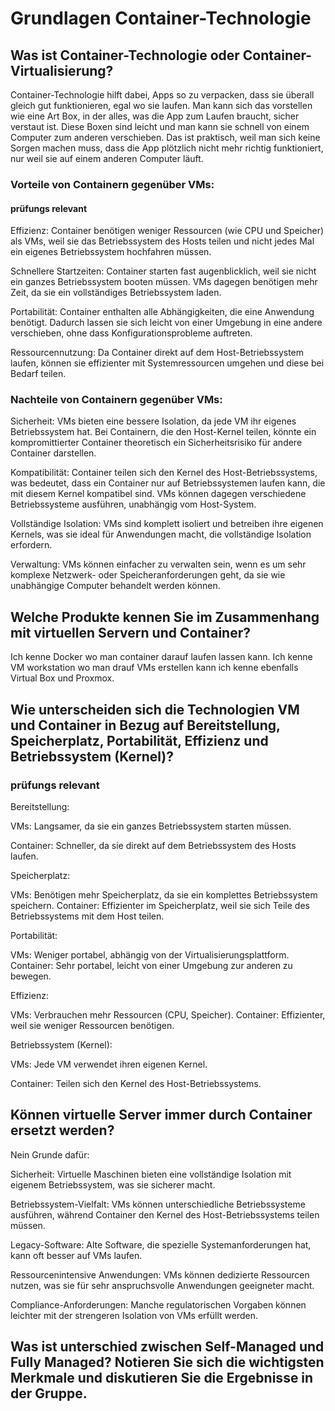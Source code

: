 # Grundlagen Container-Technologie

## Was ist Container-Technologie oder Container-Virtualisierung?
Container-Technologie hilft dabei, Apps so zu verpacken, dass sie überall gleich gut funktionieren, egal wo sie laufen. Man kann sich das vorstellen wie eine Art Box, in der alles, was die App zum Laufen braucht, sicher verstaut ist. Diese Boxen sind leicht und man kann sie schnell von einem Computer zum anderen verschieben. Das ist praktisch, weil man sich keine Sorgen machen muss, dass die App plötzlich nicht mehr richtig funktioniert, nur weil sie auf einem anderen Computer läuft.


### Vorteile von Containern gegenüber VMs:
#### prüfungs relevant
Effizienz: 
Container benötigen weniger Ressourcen (wie CPU und Speicher) als VMs, weil sie das Betriebssystem des Hosts teilen und nicht jedes Mal ein eigenes Betriebssystem hochfahren müssen.

Schnellere Startzeiten: 
Container starten fast augenblicklich, weil sie nicht ein ganzes Betriebssystem booten müssen. VMs dagegen benötigen mehr Zeit, da sie ein vollständiges Betriebssystem laden.

Portabilität: 
Container enthalten alle Abhängigkeiten, die eine Anwendung benötigt. Dadurch lassen sie sich leicht von einer Umgebung in eine andere verschieben, ohne dass Konfigurationsprobleme auftreten.

Ressourcennutzung: 
Da Container direkt auf dem Host-Betriebssystem laufen, können sie effizienter mit Systemressourcen umgehen und diese bei Bedarf teilen.


### Nachteile von Containern gegenüber VMs:
Sicherheit: 
VMs bieten eine bessere Isolation, da jede VM ihr eigenes Betriebssystem hat. Bei Containern, die den Host-Kernel teilen, könnte ein kompromittierter Container theoretisch ein Sicherheitsrisiko für andere Container darstellen.

Kompatibilität: 
Container teilen sich den Kernel des Host-Betriebssystems, was bedeutet, dass ein Container nur auf Betriebssystemen laufen kann, die mit diesem Kernel kompatibel sind. VMs können dagegen verschiedene Betriebssysteme ausführen, unabhängig vom Host-System.

Vollständige Isolation: 
VMs sind komplett isoliert und betreiben ihre eigenen Kernels, was sie ideal für Anwendungen macht, die vollständige Isolation erfordern.

Verwaltung: 
VMs können einfacher zu verwalten sein, wenn es um sehr komplexe Netzwerk- oder Speicheranforderungen geht, da sie wie unabhängige Computer behandelt werden können.


## Welche Produkte kennen Sie im Zusammenhang mit virtuellen Servern und Container?
Ich kenne Docker wo man container darauf laufen lassen kann.
Ich kenne VM workstation wo man drauf VMs erstellen kann ich kenne ebenfalls Virtual Box und Proxmox.





## Wie unterscheiden sich die Technologien VM und Container in Bezug auf Bereitstellung, Speicherplatz, Portabilität, Effizienz und Betriebssystem (Kernel)?
### prüfungs relevant

 Bereitstellung:

VMs: 
Langsamer, da sie ein ganzes Betriebssystem starten müssen.

Container: 
Schneller, da sie direkt auf dem Betriebssystem des Hosts laufen.

Speicherplatz:

VMs: 
Benötigen mehr Speicherplatz, da sie ein komplettes Betriebssystem speichern.
Container: 
Effizienter im Speicherplatz, weil sie sich Teile des Betriebssystems mit dem Host teilen.

Portabilität:

VMs: 
Weniger portabel, abhängig von der Virtualisierungsplattform.
Container: 
Sehr portabel, leicht von einer Umgebung zur anderen zu bewegen.

Effizienz:

VMs: 
Verbrauchen mehr Ressourcen (CPU, Speicher).
Container: 
Effizienter, weil sie weniger Ressourcen benötigen.

Betriebssystem (Kernel):

VMs: 
Jede VM verwendet ihren eigenen Kernel.

Container: 
Teilen sich den Kernel des Host-Betriebssystems.





## Können virtuelle Server immer durch Container ersetzt werden?

Nein Grunde dafür:

Sicherheit:
Virtuelle Maschinen bieten eine vollständige Isolation mit eigenem Betriebssystem, was sie sicherer macht.

Betriebssystem-Vielfalt: 
VMs können unterschiedliche Betriebssysteme ausführen, während Container den Kernel des Host-Betriebssystems teilen müssen.

Legacy-Software: 
Alte Software, die spezielle Systemanforderungen hat, kann oft besser auf VMs laufen.

Ressourcenintensive Anwendungen: 
VMs können dedizierte Ressourcen nutzen, was sie für sehr anspruchsvolle Anwendungen geeigneter macht.

Compliance-Anforderungen:
Manche regulatorischen Vorgaben können leichter mit der strengeren Isolation von VMs erfüllt werden.








## Was ist unterschied zwischen Self-Managed und Fully Managed? Notieren Sie sich die wichtigsten Merkmale und diskutieren Sie die Ergebnisse in der Gruppe.